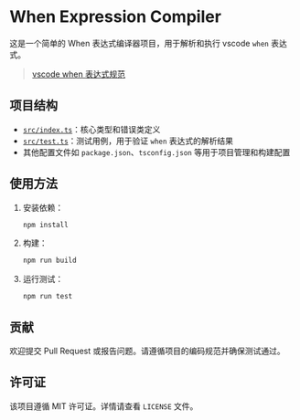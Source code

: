 # When Expression Compiler

这是一个简单的 When 表达式编译器项目，用于解析和执行 vscode `when` 表达式。

> [vscode when 表达式规范](https://code.visualstudio.com/api/references/when-clause-contexts)

## 项目结构

- [`src/index.ts`](src/index.ts)：核心类型和错误类定义
- [`src/test.ts`](src/test.ts)：测试用例，用于验证 `when` 表达式的解析结果
- 其他配置文件如 `package.json`、`tsconfig.json` 等用于项目管理和构建配置

## 使用方法

1. 安装依赖：
   ```bash
   npm install
   ```

2. 构建：
   ```bash
   npm run build
   ```

3. 运行测试：
   ```bash
   npm run test
   ```

## 贡献

欢迎提交 Pull Request 或报告问题。请遵循项目的编码规范并确保测试通过。

## 许可证

该项目遵循 MIT 许可证。详情请查看 `LICENSE` 文件。